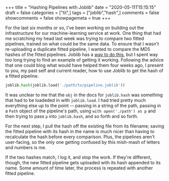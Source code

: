 +++
title = "Hashing Pipelines with Joblib"
date = "2020-05-11T15:15:15"
draft = false
categories = ["til",]
tags = ["joblib","hash",]
comments = false
showcomments = false
showpagemeta = true
+++

For the last six months or so, I've been working on building out the infrastructure for our machine-learning service at work. One thing that had me scratching my head last week was trying to compare two fitted pipelines, trained on what could be the same data. To ensure that I wasn't re-uploading a duplicate fitted pipeline, I wanted to compare the MD5 hashes of the fitted pipelines. Joblib has a [way to do this](https://joblib.readthedocs.io/en/latest/generated/joblib.hash.html#joblib.hash), but I spent way too long trying to find an example of getting it working. Following the advice that one could blog what would have helped them four weeks ago, I present to you, my past self and current reader, how to use Joblib to get the hash of a fitted pipeline.

```python
joblib.hash(joblib.load('./path/to/pipeline.joblib'))
```

It was unclear to me that the `obj` in the docs for `joblib.hash` was something that had to be loadeded in with `joblib.load`. I had tried pretty much everything else up to the point -- passing in a string of the path, passing in a `Path` object of the pipeline's path, using `with open('./path') as p` and then trying to pass `p` into `joblib.hash`, and so forth and so forth.

For the next step, I pull the hash off the existing file from its filename; saving the fitted pipeline with its hash in the name is much nicer than having to recalculate the hash before every comparison. Plus, the pipelines aren't user-facing, so the only one getting confused by this mish-mash of letters and numbers is me.

If the two hashes match, I log it, and stop the work. If they're different, though, the new fitted pipeline gets uploaded with its hash appended to its name. Some amount of time later, the process is repeated with another fitted pipeline.

